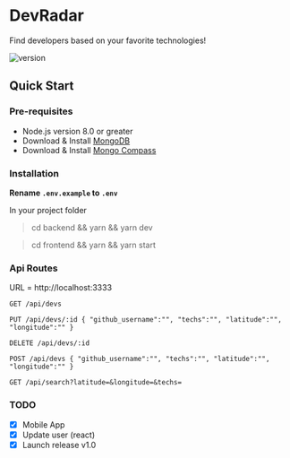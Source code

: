 # DevRadar
Find developers based on your favorite technologies!

![version](https://img.shields.io/badge/version-1.0.0-green)
## Quick Start

### Pre-requisites

- Node.js version 8.0 or greater
- Download & Install [MongoDB](https://www.mongodb.com/download-center)
- Download & Install [Mongo Compass](https://www.mongodb.com/products/compass)

### Installation

**Rename `.env.example` to `.env`**

In your project folder

> cd backend && yarn && yarn dev

> cd frontend && yarn && yarn start

### Api Routes

URL = http://localhost:3333

`GET /api/devs`

`PUT /api/devs/:id { "github_username":"", "techs":"", "latitude":"", "longitude":"" }`

`DELETE /api/devs/:id`

`POST /api/devs { "github_username":"", "techs":"", "latitude":"", "longitude":"" }`

`GET /api/search?latitude=&longitude=&techs=`

### TODO

- [x] Mobile App
- [x] Update user (react)
- [x] Launch release v1.0

